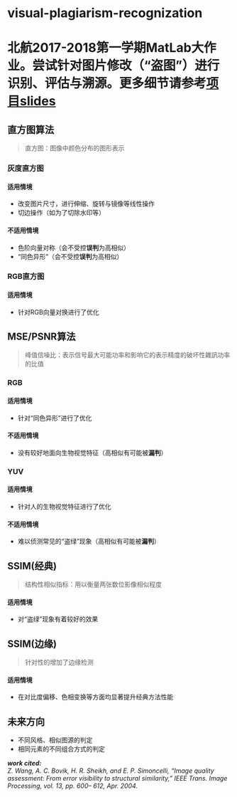 # visual-plagiarism-recognization
__北航2017-2018第一学期MatLab大作业。尝试针对图片修改（“盗图”）进行识别、评估与溯源。更多细节请参考[项目slides](http://slides.com/pzoom/matlab/fullscreen)__
=======


## 直方图算法
> 直方图：图像中颜色分布的图形表示
### 灰度直方图
#### 适用情境
+ 改变图片尺寸，进行伸缩、旋转与镜像等线性操作
+ 切边操作（如为了切除水印等）

#### 不适用情境
+ 色阶向量对称（会不受控**误判**为高相似）
+ “同色异形”（会不受控**误判**为高相似）

### RGB直方图
#### 适用情境
+ 针对RGB向量对换进行了优化

## MSE/PSNR算法
> 峰值信噪比：表示信号最大可能功率和影响它的表示精度的破坏性雜訊功率的比值
### RGB
#### 适用情境
+ 针对“同色异形”进行了优化

#### 不适用情境
+ 没有较好地面向生物视觉特征（高相似有可能被**漏判**）

### YUV
#### 适用情境
+ 针对人的生物视觉特征进行了优化

#### 不适用情境
+ 难以侦测常见的“盗绿”现象（高相似有可能被**漏判**）

## SSIM(经典)
> 结构性相似指标：用以衡量两张数位影像相似程度
#### 适用情境
+ 对“盗绿”现象有着较好的效果

## SSIM(边缘)
> 针对性的增加了边缘检测
#### 适用情境
+ 在对比度偏移、色相变换等方面均显著提升经典方法性能

## 未来方向
+ 不同风格、相似图源的判定
+ 相同元素的不同组合方式的判定

_**work cited:**</br>
Z. Wang, A. C. Bovik, H. R. Sheikh, and E. P. Simoncelli,
“Image quality assessment: From error visibility to structural
similarity,” IEEE Trans. Image Processing, vol. 13, pp. 600–
612, Apr. 2004._
